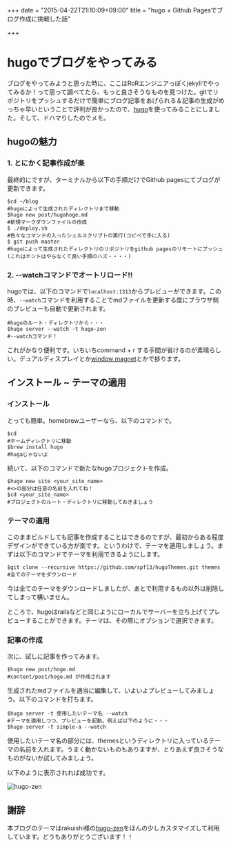 +++
date = "2015-04-22T21:10:09+09:00"
title = "hugo + Github Pagesでブログ作成に挑戦した話"

+++

# hugoでブログをやってみる

ブログをやってみようと思った時に、ここはRoRエンジニアっぽくjekyllでやってみるか！って思って調べてたら、もっと良さそうなものを見つけた。gitでリポジトリをプッシュするだけで簡単にブログ記事をあげられる＆記事の生成がめっちゃ早いということで評判が良かったので、[hugo](http://gohugo.io/"")を使ってみることにしました。そして、ドハマりしたのでメモ。

## hugoの魅力
### 1. とにかく記事作成が楽

最終的にですが、ターミナルから以下の手順だけでGithub pagesにてブログが更新できます。

```ターミナル
$cd ~/blog
#hugoによって生成されたディレクトリまで移動
$hugo new post/hugahoge.md
#新規マークダウンファイルの作成
$ ./deploy.sh
#色々なコマンドの入ったシェルスクリプトの実行(コピペで手に入る)
$ git push master
#hugoによって生成されたディレクトリのリポジトリをgithub pagesのリモートにプッシュ(これはホントはやらなくて良い手順のハズ・・・・)
```

### 2. --watchコマンドでオートリロード!!

hugoでは、以下のコマンドで`localhost:1313`からプレビューができます。この時、`--watch`コマンドを利用することでmdファイルを更新する度にブラウザ側のプレビューも自動で更新されます。

```ターミナル
#hugoのルート・ディレクトリから・・・
$hugo server --watch -t hugo-zen
#--watchコマンド！
```

これがかなり便利です。いちいちcommand + r する手間が省けるのが素晴らしい。デュアルディスプレイとか[window magnet](https://itunes.apple.com/jp/app/window-magnet/id441258766?mt=12"")とかで捗ります。

## インストール ~ テーマの適用

### インストール

とっても簡単。homebrewユーザーなら、以下のコマンドで。

```
$cd 
#ホームディレクトリに移動
$brew install hugo
#hugaじゃないよ
```

続いて、以下のコマンドで新たなhugoプロジェクトを作成。

```ターミナル
$hugo new site <your_site_name>
#<>の部分は任意の名前を入れてね！
$cd <your_site_name>
#プロジェクトのルート・ディレクトリに移動しておきましょう
```

### テーマの適用

このままビルドしても記事を作成することはできるのですが、最初からある程度デザインができている方が楽です。というわけで、テーマを適用しましょう。まずは以下のコマンドでテーマを利用できるようにします。

```ターミナル
$git clone --recursive https://github.com/spf13/hugoThemes.git themes
#全てのテーマをダウンロード
```

今は全てのテーマをダウンロードしましたが、あとで利用するもの以外は削除してしまって構いません。

ところで、hugoはrailsなどと同じようにローカルでサーバーを立ち上げてプレビューすることができます。テーマは、その際にオプションで選択できます。

### 記事の作成

次に、試しに記事を作ってみます。

```記事の作成
$hugo new post/hoge.md
#content/post/hoge.md が作成されます
```

生成されたmdファイルを適当に編集して、いよいよプレビューしてみましょう。以下のコマンドを打ちます。

```ターミナル
$hugo server -t 使用したいテーマ名 --watch
#テーマを適用しつつ、プレビューを起動。例えば以下のように・・・
$hugo server -t simple-a --watch
```

使用したいテーマ名の部分には、themesというディレクトリに入っているテーマの名前を入れます。うまく動かないものもありますが、とりあえず良さそうなものがないか試してみましょう。

以下のように表示されれば成功です。

![hugo-zen](/images/oo1.jpg "")


## 謝辞
本ブログのテーマはrakuishi様の[hugo-zen](https://github.com/rakuishi/hugo-zen "")をほんの少しカスタマイズして利用しています。どうもありがとうございます！！

